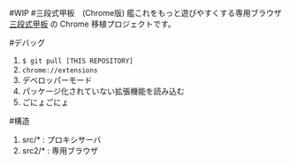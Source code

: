 #WIP
#三段式甲板　(Chrome版)
艦これをもっと遊びやすくする専用ブラウザ [三段式甲板](http://3dan.preflight.cc/) の Chrome 移植プロジェクトです。

#デバッグ

1. `$ git pull [THIS REPOSITORY]`
2. `chrome://extensions`
3. デベロッパーモード
4. パッケージ化されていない拡張機能を読み込む
5. ごにょごにょ

#構造
1. src/* : プロキシサーバ
2. src2/* : 専用ブラウザ